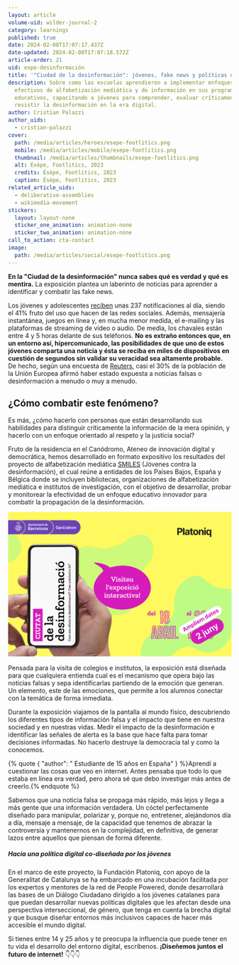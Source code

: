 ```yaml
---
layout: article
volume-uid: wilder-journal-2
category: learnings
published: true
date: 2024-02-08T17:07:17.437Z
date-updated: 2024-02-08T17:07:18.572Z
article-order: 21
uid: expo-desinformación
title: '"Ciudad de la desinformación": jóvenes, fake news y políticas digitales'
description: Sobre como las escuelas aprendieron a implementar enfoques
  efectivos de alfabetización mediática y de información en sus programas
  educativos, capacitando a jóvenes para comprender, evaluar críticamente y
  resistir la desinformación en la era digital.
author: Cristian Palazzi
author_uids:
  - cristian-palazzi
cover:
  path: /media/articles/heroes/esepe-footlitics.png
  mobile: /media/articles/mobile/esepe-footlitics.png
  thumbnail: /media/articles/thumbnails/esepe-footlitics.png
  alt: Ésèpe, Footlitics, 2023
  credits: Ésèpe, Footlitics, 2023
  caption: Ésèpe, Footlitics, 2023
related_article_uids:
  - deliberative-assemblies
  - wikimedia-movement
stickers:
  layout: layout-none
  sticker_one_animation: animation-none
  sticker_two_animation: animation-none
call_to_action: cta-contact
image:
  path: /media/articles/social/esepe-footlitics.png
---
```

**En la "Ciudad de la desinformación" nunca sabes qué es verdad y qué es mentira.** La exposición plantea un laberinto de noticias para aprender a identificar y combatir las fake news.

Los jóvenes y adolescentes [reciben](https://www.commonsensemedia.org/sites/default/files/research/report/2023-cs-smartphone-research-report_final-for-web.pdf) unas 237 notificaciones al día, siendo el 41% fruto del uso que hacen de las redes sociales. Además, mensajería instantánea, juegos en línea y, en mucha menor medida, el e-mailing y las plataformas de streaming de vídeo o audio. De media, los chavales están entre 4 y 5 horas delante de sus teléfonos. **No es extraño entonces que, en un entorno así, hipercomunicado, las posibilidades de que uno de estos jóvenes comparta una noticia y ésta se reciba en miles de dispositivos en cuestión de segundos sin validar su veracidad sea altamente probable.** De hecho, según una encuesta de [Reuters](https://reutersinstitute.politics.ox.ac.uk/es/digital-news-report/2022), casi el 30% de la población de la Unión Europea afirmó haber estado expuesta a noticias falsas o desinformación a menudo o muy a menudo. 

## **¿Cómo combatir este fenómeno?**

Es más, ¿cómo hacerlo con personas que están desarrollando sus habilidades para distinguir críticamente la información de la mera opinión, y hacerlo con un enfoque orientado al respeto y la justicia social?

Fruto de la residencia en el Canódromo, Ateneo de innovación digital y democrática, hemos desarrollado en formato expositivo los resultados del proyecto de alfabetización mediática [SMILES](https://smiles.platoniq.net/) (Jóvenes contra la desinformación), el cual reúne a entidades de los Países Bajos, España y Bélgica donde se incluyen bibliotecas, organizaciones de alfabetización mediática e institutos de investigación, con el objetivo de desarrollar, probar y monitorear la efectividad de un enfoque educativo innovador para combatir la propagación de la desinformación.

![](/media/captura-de-pantalla-2024-02-15-a-las-16.21.02.png)

Pensada para la visita de colegios e institutos, la exposición está diseñada para que cualquiera entienda cual es el mecanismo que opera bajo las noticias falsas y sepa identificarlas partiendo de la emoción que generan. Un elemento, este de las emociones, que permite a los alumnos conectar con la temática de forma inmediata. 

Durante la exposición viajamos de la pantalla al mundo físico, descubriendo los diferentes tipos de información falsa y el impacto que tiene en nuestra sociedad y en nuestras vidas. Medir el impacto de la desinformación e identificar las señales de alerta es la base que hace falta para tomar decisiones informadas. No hacerlo destruye la democracia tal y como la conocemos.

{% quote { "author": " Estudiante de 15 años en España" } %}Aprendí a cuestionar las cosas que veo en internet. Antes pensaba que todo lo que estaba en línea era verdad, pero ahora sé que debo investigar más antes de creerlo.{% endquote %}

Sabemos que una noticia falsa se propaga más rápido, más lejos y llega a más gente que una información verdadera. Un cóctel perfectamente diseñado para manipular, polarizar y, porque no, entretener, alejándonos día a día, mensaje a mensaje, de la capacidad que tenemos de abrazar la controversia y mantenernos en la complejidad, en definitiva, de generar lazos entre aquellos que piensan de forma diferente.

##### Hacia una política digital co-diseñada por los jóvenes

En el marco de este proyecto, la Fundación Platoniq, con apoyo de la Generalitat de Catalunya se ha embarcado en una incubación facilitada por los expertos y mentores de la red de People Powered, donde desarrollará las bases de un Diálogo Ciudadano dirigido a los jóvenes catalanes para que puedan desarrollar nuevas políticas digitales que les afectan desde una perspectiva interseccional, de género, que tenga en cuenta la brecha digital y que busque diseñar entornos más inclusivos capaces de hacer más accesible el mundo digital.

Si tienes entre 14 y 25 años y te preocupa la influencia que puede tener en tu vida el desarrollo del entorno digital, escríbenos. **¡Diseñemos juntos el futuro de internet!** 👇👇👇

